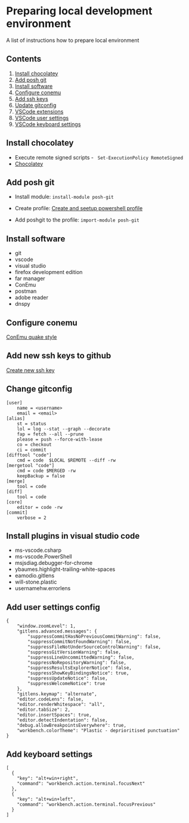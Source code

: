 # Preparing local development environment
A list of instructions how to prepare local environment

## Contents

1. [Install chocolatey](#i-choco-install)
1. [Add posh git](#i-poshgit)
1. [Install software](#i-software)
1. [Configure conemu](#i-conemu)
1. [Add ssh keys](#i-ssh)
1. [Update gitconfig](#i-gitconfig)
1. [VSCode extensions](#i-vscode-extensions)
1. [VSCode user settings](#i-vscode-settings)
1. [VSCode keyboard settings](#i-vscode-keyboard)

## <a name="i-choco-install"></a>Install chocolatey

* Execute remote signed scripts -  ``` Set-ExecutionPolicy RemoteSigned```
* [Chocolatey](https://chocolatey.org/ "https://chocolatey.org/")

## <a name="i-poshgit"></a>Add posh git

* Install module:
    ```install-module posh-git```

* Create profile:
    [Create and seetup powershell profile](https://www.howtogeek.com/50236/customizing-your-powershell-profile/ "howtogeek.com")

* Add poshgit to the profile:
    ```import-module posh-git```

## <a name="i-software"></a>Install software

* git
* vscode
* visual studio
* firefox development edition
* far manager
* ConEmu
* postman
* adobe reader
* dnspy

## <a name="i-conemu"></a>Configure conemu

[ConEmu quake style](https://conemu.github.io/en/SettingsQuake.html "Settings: Quake style")

## <a name="i-ssh"></a>Add new ssh keys to github

[Create new ssh key](https://help.github.com/articles/generating-a-new-ssh-key-and-adding-it-to-the-ssh-agent/ "Generating a new SSH key and adding it to the ssh-agent")

## <a name="i-gitconfig"></a>Change gitconfig

```
[user]
    name = <username>
    email = <email>
[alias]
    st = status
    lol = log --stat --graph --decorate
    fap = fetch --all --prune
    please = push --force-with-lease
    co = checkout
    ci = commit
[difftool "code"]
    cmd = code  $LOCAL $REMOTE --diff -rw
[mergetool "code"]
    cmd = code $MERGED -rw
    keepBackup = false
[merge]
    tool = code
[diff]
    tool = code
[core]
    editor = code -rw
[commit]
    verbose = 2
```

## <a name="i-vscode-extensions"></a>Install plugins in visual studio code

* ms-vscode.csharp
* ms-vscode.PowerShell
* msjsdiag.debugger-for-chrome
* ybaumes.highlight-trailing-white-spaces
* eamodio.gitlens
* will-stone.plastic
* usernamehw.errorlens

## <a name="i-vscode-settings"></a>Add user settings config

```
{
    "window.zoomLevel": 1,
    "gitlens.advanced.messages": {
        "suppressCommitHasNoPreviousCommitWarning": false,
        "suppressCommitNotFoundWarning": false,
        "suppressFileNotUnderSourceControlWarning": false,
        "suppressGitVersionWarning": false,
        "suppressLineUncommittedWarning": false,
        "suppressNoRepositoryWarning": false,
        "suppressResultsExplorerNotice": false,
        "suppressShowKeyBindingsNotice": true,
        "suppressUpdateNotice": false,
        "suppressWelcomeNotice": true
    },
    "gitlens.keymap": "alternate",
    "editor.codeLens": false,
    "editor.renderWhitespace": "all",
    "editor.tabSize": 2,
    "editor.insertSpaces": true,
    "editor.detectIndentation": false,
    "debug.allowBreakpointsEverywhere": true,
    "workbench.colorTheme": "Plastic - deprioritised punctuation"
}

```

## <a name="i-vscode-keyboard"></a>Add keyboard settings
```
[
  {
    "key": "alt+win+right",
    "command": "workbench.action.terminal.focusNext"
  },
  {
    "key": "alt+win+left",
    "command": "workbench.action.terminal.focusPrevious"
  }
]
```